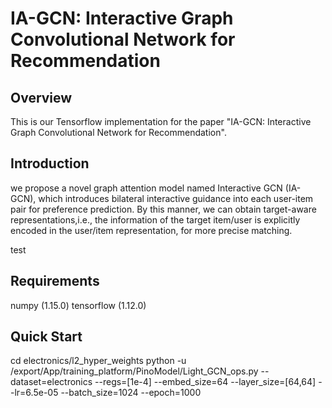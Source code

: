 # IA-GCN: Interactive Graph Convolutional Network for Recommendation

## Overview
This is our Tensorflow implementation for the paper "IA-GCN: Interactive Graph Convolutional Network for Recommendation".

## Introduction 
we propose a novel graph attention model named Interactive GCN (IA-GCN), which introduces bilateral interactive guidance into each user-item pair for preference prediction. By this manner, we can obtain target-aware representations,i.e., the information of the target item/user is explicitly encoded in the user/item representation, for more precise matching. 

test

## Requirements
numpy (1.15.0)
tensorflow (1.12.0)

## Quick Start
cd electronics/l2_hyper_weights
python -u /export/App/training_platform/PinoModel/Light_GCN_ops.py --dataset=electronics --regs=[1e-4] --embed_size=64 --layer_size=[64,64] --lr=6.5e-05 --batch_size=1024 --epoch=1000
